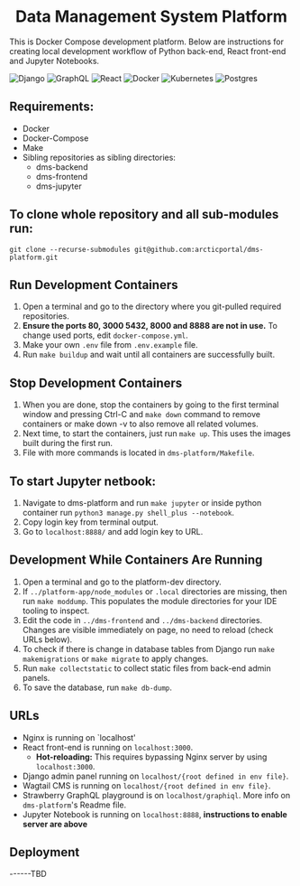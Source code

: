 <h1  align="center">Data Management System Platform</h1>

This is Docker Compose development platform. Below are instructions for creating local development workflow of Python back-end, React front-end and Jupyter Notebooks. 

![Django](https://img.shields.io/badge/django-%23093E20.svg?style=for-the-badge&logo=django&logoColor=white) ![GraphQL](https://img.shields.io/badge/-GraphQL-E10098?style=for-the-badge&logo=graphql&logoColor=white) ![React](https://img.shields.io/badge/React-%23444444.svg?style=for-the-badge&logo=react&logoColor=#2361dbfb) ![Docker](https://img.shields.io/badge/docker-%230db7ed.svg?style=for-the-badge&logo=docker&logoColor=white) ![Kubernetes](https://img.shields.io/badge/kubernetes-%23326ce5.svg?style=for-the-badge&logo=kubernetes&logoColor=white) ![Postgres](https://img.shields.io/badge/postgres-%23316192.svg?style=for-the-badge&logo=postgresql&logoColor=white)

## Requirements:
 - Docker
 - Docker-Compose
 - Make
 - Sibling repositories as sibling directories:
   * dms-backend
   * dms-frontend
   * dms-jupyter

## To clone whole repository and all sub-modules run:
 `git clone --recurse-submodules git@github.com:arcticportal/dms-platform.git`

## Run Development Containers

 1. Open a terminal and go to the directory where you git-pulled required repositories.
 2. **Ensure the ports 80, 3000 5432,  8000 and 8888 are not in use.**  To change used ports, edit `docker-compose.yml`.
 3. Make your own `.env` file from `.env.example` file.
 4. Run `make buildup` and wait until all containers are successfully built.

## Stop Development Containers
1. When you are done, stop the containers by going to the first terminal window and pressing Ctrl-C and `make down` command to remove containers or make down -v to also remove all related volumes.
2. Next time, to start the containers, just run `make up`. This uses the images built during the first run.
3. File with more commands is located in `dms-platform/Makefile`.

## To start Jupyter netbook:
1. Navigate to dms-platform and run `make jupyter` or inside python container run `python3 manage.py shell_plus --notebook`.
2. Copy login key from terminal output.
3. Go to `localhost:8888/` and add login key to URL.

## Development While Containers Are Running
 1. Open a terminal and go to the platform-dev directory.
 2. If `../platform-app/node_modules` or `.local` directories are missing, then
    run `make moddump`.  This populates the module directories for your
    IDE tooling to inspect.
 3. Edit the code in `../dms-frontend` and `../dms-backend` directories. Changes are visible immediately on page, no need to reload (check URLs below).
 4. To check if there is change in database tables from Django run `make makemigrations` or `make migrate` to apply changes.
 5. Run `make collectstatic` to collect static files from back-end admin panels.
 6. To save the database, run `make db-dump`.

## URLs
 + Nginx is running on `localhost'
 + React front-end is running on `localhost:3000`.
	 * **Hot-reloading:** This requires bypassing Nginx server by using `localhost:3000`.
 + Django admin panel running on `localhost/{root defined in env file}`.
 + Wagtail CMS is running on `localhost/{root defined in env file}`.
 + Strawberry GraphQL playground is on `localhost/graphiql`. More info on `dms-platform`'s Readme file.
 + Jupyter Notebook is running on `localhost:8888`, **instructions to enable server  are above**

## Deployment
------TBD
